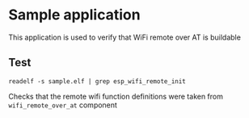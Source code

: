 # Sample application

This application is used to verify that WiFi remote over AT is buildable

## Test

```
readelf -s sample.elf | grep esp_wifi_remote_init
```

Checks that the remote wifi function definitions were taken from `wifi_remote_over_at` component
